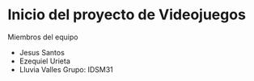 # Inicio del proyecto de Videojuegos

Miembros del equipo
- Jesus Santos
- Ezequiel Urieta
- Lluvia Valles
Grupo: IDSM31
